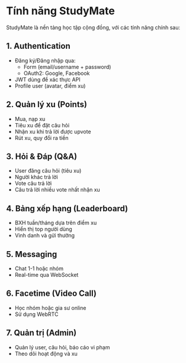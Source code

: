 # Tính năng StudyMate

StudyMate là nền tảng học tập cộng đồng, với các tính năng chính sau:

## 1. Authentication
- Đăng ký/Đăng nhập qua:
    - Form (email/username + password)
    - OAuth2: Google, Facebook
- JWT dùng để xác thực API
- Profile user (avatar, điểm xu)

## 2. Quản lý xu (Points)
- Mua, nạp xu
- Tiêu xu để đặt câu hỏi
- Nhận xu khi trả lời được upvote
- Rút xu, quy đổi ra tiền

## 3. Hỏi & Đáp (Q&A)
- User đăng câu hỏi (tiêu xu)
- Người khác trả lời
- Vote câu trả lời
- Câu trả lời nhiều vote nhất nhận xu

## 4. Bảng xếp hạng (Leaderboard)
- BXH tuần/tháng dựa trên điểm xu
- Hiển thị top người dùng
- Vinh danh và gửi thưởng

## 5. Messaging
- Chat 1-1 hoặc nhóm
- Real-time qua WebSocket

## 6. Facetime (Video Call)
- Học nhóm hoặc gia sư online
- Sử dụng WebRTC

## 7. Quản trị (Admin)
- Quản lý user, câu hỏi, báo cáo vi phạm
- Theo dõi hoạt động và xu
